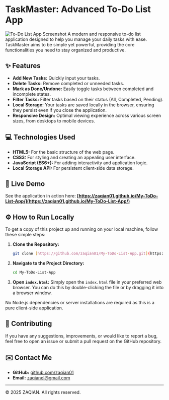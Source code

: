 # TaskMaster: Advanced To-Do List App

![To-Do List App Screenshot](https://via.placeholder.com/1200x600/F0F0F0/333333?text=Screenshot+To-Do+List+App) A modern and responsive to-do list application designed to help you manage your daily tasks with ease. TaskMaster aims to be simple yet powerful, providing the core functionalities you need to stay organized and productive.

## ✨ Features

* **Add New Tasks:** Quickly input your tasks.
* **Delete Tasks:** Remove completed or unneeded tasks.
* **Mark as Done/Undone:** Easily toggle tasks between completed and incomplete states.
* **Filter Tasks:** Filter tasks based on their status (All, Completed, Pending).
* **Local Storage:** Your tasks are saved locally in the browser, ensuring they persist even if you close the application.
* **Responsive Design:** Optimal viewing experience across various screen sizes, from desktops to mobile devices.

## 💻 Technologies Used

* **HTML5:** For the basic structure of the web page.
* **CSS3:** For styling and creating an appealing user interface.
* **JavaScript (ES6+):** For adding interactivity and application logic.
* **Local Storage API:** For persistent client-side data storage.

## 🚀 Live Demo

See the application in action here:
**[https://zaqian01.github.io/My-ToDo-List-App/](https://zaqian01.github.io/My-ToDo-List-App/)**

## ⚙️ How to Run Locally

To get a copy of this project up and running on your local machine, follow these simple steps:

1.  **Clone the Repository:**
    ```bash
    git clone [https://github.com/zaqian01/My-ToDo-List-App.git](https://github.com/zaqian01/My-ToDo-List-App.git)
    ```
2.  **Navigate to the Project Directory:**
    ```bash
    cd My-ToDo-List-App
    ```
3.  **Open `index.html`:**
    Simply open the `index.html` file in your preferred web browser. You can do this by double-clicking the file or by dragging it into a browser window.

No Node.js dependencies or server installations are required as this is a pure client-side application.

## 🤝 Contributing

If you have any suggestions, improvements, or would like to report a bug, feel free to open an issue or submit a pull request on the GitHub repository.

## ✉️ Contact Me

* **GitHub:** [github.com/zaqian01](https://github.com/zaqian01)
* **Email:** [zaqianel@gmail.com](mailto:zaqianel@gmail.com)

---

© 2025 ZAQIAN. All rights reserved.
